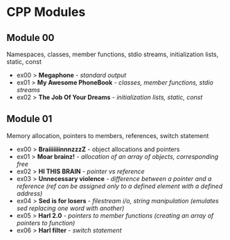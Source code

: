 # CPP Modules

## Module 00
Namespaces, classes, member functions, stdio streams,
initialization lists, static, const
* ex00 > **Megaphone** - *standard output*
* ex01 > **My Awesome
PhoneBook** - *classes, member functions, stdio streams*
* ex02 > **The Job Of Your
Dreams** - *initialization lists, static, const*
## Module 01
Memory allocation, pointers to members,
references, switch statement
* ex00 > **BraiiiiiiinnnzzzZ** - object allocations and pointers
* ex01 > **Moar brainz!** - *allocation of an array of objects, corresponding free*
* ex02 > **HI THIS BRAIN** - *pointer vs reference*
* ex03 > **Unnecessary violence** - *difference between a pointer and a reference (ref can be assigned only to a defined element with a defined address)*
* ex04 > **Sed is for losers** - *filestream i/o, string manipulation (emulates sed replacing one word with another)*
* ex05 > **Harl 2.0** - *pointers to member functions (creating an array of pointers to function)*
* ex06 > **Harl filter** - *switch statement*


